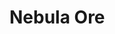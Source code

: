 # Nebula Ore

<figure><img src="https://github.com/user-attachments/assets/c683db91-e731-4885-8266-ce6e188303f5" alt=""><figcaption></figcaption></figure>

